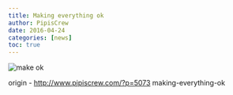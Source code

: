 ```yaml
---
title: Making everything ok
author: PipisCrew
date: 2016-04-24
categories: [news]
toc: true
---
```


![make ok](http://thebestofgifs.com/images/45d4c384c0bbd3ffe45dff7855d6a6d5.gif)

origin - http://www.pipiscrew.com/?p=5073 making-everything-ok